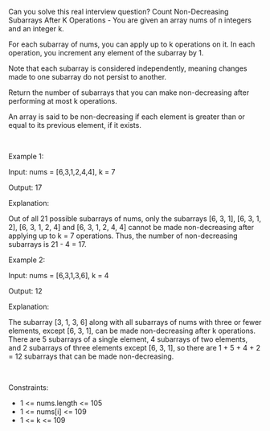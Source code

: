 Can you solve this real interview question? Count Non-Decreasing Subarrays After K Operations - You are given an array nums of n integers and an integer k.

For each subarray of nums, you can apply up to k operations on it. In each operation, you increment any element of the subarray by 1.

Note that each subarray is considered independently, meaning changes made to one subarray do not persist to another.

Return the number of subarrays that you can make non-decreasing after performing at most k operations.

An array is said to be non-decreasing if each element is greater than or equal to its previous element, if it exists.

 

Example 1:

Input: nums = [6,3,1,2,4,4], k = 7

Output: 17

Explanation:

Out of all 21 possible subarrays of nums, only the subarrays [6, 3, 1], [6, 3, 1, 2], [6, 3, 1, 2, 4] and [6, 3, 1, 2, 4, 4] cannot be made non-decreasing after applying up to k = 7 operations. Thus, the number of non-decreasing subarrays is 21 - 4 = 17.

Example 2:

Input: nums = [6,3,1,3,6], k = 4

Output: 12

Explanation:

The subarray [3, 1, 3, 6] along with all subarrays of nums with three or fewer elements, except [6, 3, 1], can be made non-decreasing after k operations. There are 5 subarrays of a single element, 4 subarrays of two elements, and 2 subarrays of three elements except [6, 3, 1], so there are 1 + 5 + 4 + 2 = 12 subarrays that can be made non-decreasing.

 

Constraints:

 * 1 <= nums.length <= 105
 * 1 <= nums[i] <= 109
 * 1 <= k <= 109